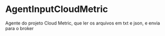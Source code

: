 # AgentInputCloudMetric
Agente do projeto Cloud Metric, que ler os arquivos em txt e json, e envia para o broker
